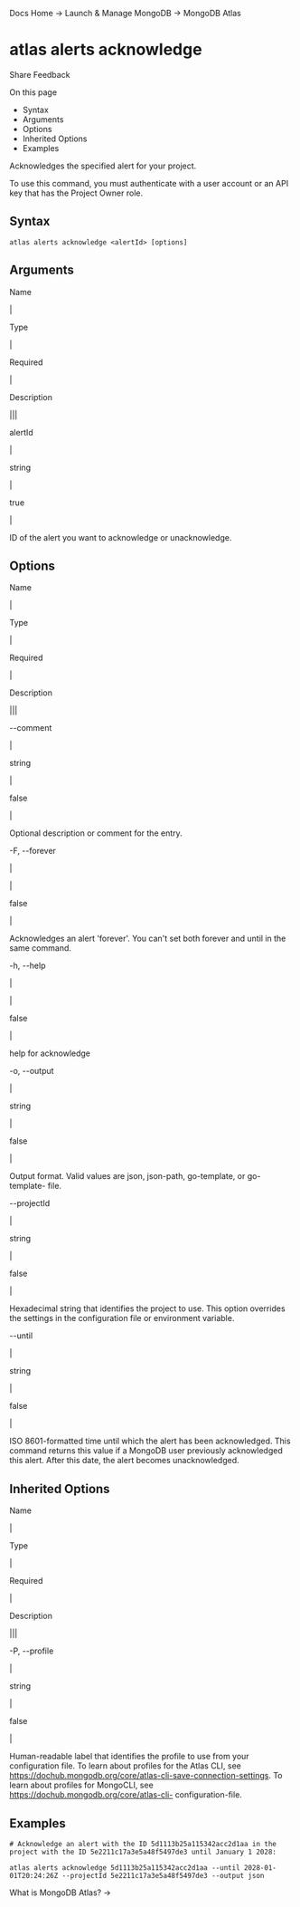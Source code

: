 Docs Home → Launch & Manage MongoDB → MongoDB Atlas

# atlas alerts acknowledge

Share Feedback

On this page

  * Syntax
  * Arguments
  * Options
  * Inherited Options
  * Examples

Acknowledges the specified alert for your project.

To use this command, you must authenticate with a user account or an API key
that has the Project Owner role.

## Syntax

    
    
    atlas alerts acknowledge <alertId> [options]  
      
  
## Arguments

Name

|

Type

|

Required

|

Description  
  
|||  
  
alertId

|

string

|

true

|

ID of the alert you want to acknowledge or unacknowledge.  
  
## Options

Name

|

Type

|

Required

|

Description  
  
|||  
  
\--comment

|

string

|

false

|

Optional description or comment for the entry.  
  
-F, --forever

|

|

false

|

Acknowledges an alert 'forever'. You can't set both forever and until in the
same command.  
  
-h, --help

|

|

false

|

help for acknowledge  
  
-o, --output

|

string

|

false

|

Output format. Valid values are json, json-path, go-template, or go-template-
file.  
  
\--projectId

|

string

|

false

|

Hexadecimal string that identifies the project to use. This option overrides
the settings in the configuration file or environment variable.  
  
\--until

|

string

|

false

|

ISO 8601-formatted time until which the alert has been acknowledged. This
command returns this value if a MongoDB user previously acknowledged this
alert. After this date, the alert becomes unacknowledged.  
  
## Inherited Options

Name

|

Type

|

Required

|

Description  
  
|||  
  
-P, --profile

|

string

|

false

|

Human-readable label that identifies the profile to use from your
configuration file. To learn about profiles for the Atlas CLI, see
https://dochub.mongodb.org/core/atlas-cli-save-connection-settings. To learn
about profiles for MongoCLI, see https://dochub.mongodb.org/core/atlas-cli-
configuration-file.  
  
## Examples

    
    
    # Acknowledge an alert with the ID 5d1113b25a115342acc2d1aa in the project with the ID 5e2211c17a3e5a48f5497de3 until January 1 2028:  
      
    atlas alerts acknowledge 5d1113b25a115342acc2d1aa --until 2028-01-01T20:24:26Z --projectId 5e2211c17a3e5a48f5497de3 --output json  
  
What is MongoDB Atlas? →

